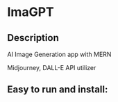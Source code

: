 # ImaGPT
## Description

AI Image Generation app with MERN 

Midjourney, DALL-E API utilizer 

## Easy to run and install:


```

```


```


```
